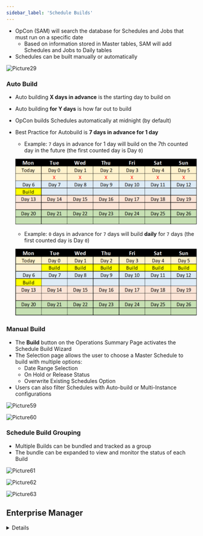 ```yaml
---
sidebar_label: 'Schedule Builds'
---
```


* OpCon (SAM) will search the database for Schedules and Jobs that must run on a specific date
  * Based on information stored in Master tables, SAM will add Schedules and Jobs to Daily tables
* Schedules can be built manually or automatically

![Picture29](../static/imgbasic/Picture29.png)

### Auto Build

* Auto building **X days in advance** is the starting day to build on
* Auto building **for Y days** is how far out to build
* OpCon builds Schedules automatically at midnight (by default)
* Best Practice for Autobuild is **7 days in advance for 1 day**
 
  * Example: ```7``` days in advance for 1 day will build on the 7th counted day in the future (the first counted day is Day ```0```)

   ![](../static/imgbasic/7-1-build-settings.jpg)

  * Example: ```0``` days in advance for ```7``` days will build **daily** for ```7``` days (the first counted day is Day ```0```)
 
   ![](../static/imgbasic/1-7-build-settings.jpg)


### Manual Build

* The **Build** button on the Operations Summary Page activates the Schedule Build Wizard
* The Selection page allows the user to choose a Master Schedule to build with multiple options:
  * Date Range Selection
  * On Hold or Release Status
  * Overwrite Existing Schedules Option
* Users can also filter Schedules with Auto-build or Multi-Instance configurations

![Picture59](../static/imgbasic/Picture59.png)

![Picture60](../static/imgbasic/Picture60.png)

### Schedule Build Grouping

* Multiple Builds can be bundled and tracked as a group
* The bundle can be expanded to view and monitor the status of each Build

![Picture61](../static/imgbasic/Picture61.png)

![Picture62](../static/imgbasic/Picture62.png)

![Picture63](../static/imgbasic/Picture63.png)



## Enterprise Manager

<details>

#### Autobuild

##### Auto-build Example 1:

![Picture30](../static/imgbasic/Picture30.png)

##### Auto-build Example 2:

![Picture31](../static/imgbasic/Picture31.png)

#### Manual Build

* The **Build Schedules** screen contains a list of Schedules to build, all information needed to build a Schedule, and a Build Results list

![Picture32](../static/imgbasic/Picture32.png)

</details>